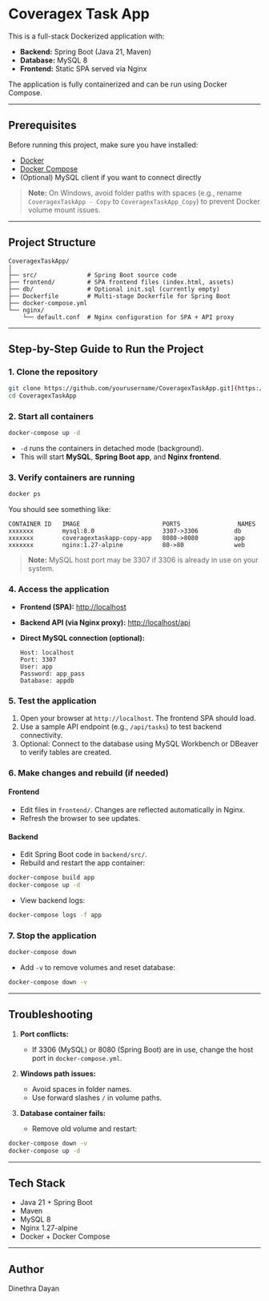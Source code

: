 # Coveragex Task App

This is a full-stack Dockerized application with:

* **Backend:** Spring Boot (Java 21, Maven)
* **Database:** MySQL 8
* **Frontend:** Static SPA served via Nginx

The application is fully containerized and can be run using Docker Compose.

---

## **Prerequisites**

Before running this project, make sure you have installed:

* [Docker](https://www.docker.com/get-started)
* [Docker Compose](https://docs.docker.com/compose/install/)
* (Optional) MySQL client if you want to connect directly

> **Note:** On Windows, avoid folder paths with spaces (e.g., rename `CoveragexTaskApp - Copy` to `CoveragexTaskApp_Copy`) to prevent Docker volume mount issues.

---

## **Project Structure**

```
CoveragexTaskApp/
│
├── src/              # Spring Boot source code
├── frontend/         # SPA frontend files (index.html, assets)
├── db/               # Optional init.sql (currently empty)
├── Dockerfile        # Multi-stage Dockerfile for Spring Boot
├── docker-compose.yml
└── nginx/
    └── default.conf  # Nginx configuration for SPA + API proxy
```

---

## **Step-by-Step Guide to Run the Project**

### **1. Clone the repository**

```bash
git clone https://github.com/yourusername/CoveragexTaskApp.git](https://github.com/gaddganepola/Coveragex-Task-App.git
cd CoveragexTaskApp
```

### **2. Start all containers**

```bash
docker-compose up -d
```

* `-d` runs the containers in detached mode (background).
* This will start **MySQL**, **Spring Boot app**, and **Nginx frontend**.

### **3. Verify containers are running**

```bash
docker ps
```

You should see something like:

```
CONTAINER ID   IMAGE                       PORTS                NAMES
xxxxxxx        mysql:8.0                   3307->3306          db
xxxxxxx        coveragextaskapp-copy-app   8080->8080          app
xxxxxxx        nginx:1.27-alpine           80->80              web
```

> **Note:** MySQL host port may be 3307 if 3306 is already in use on your system.

### **4. Access the application**

* **Frontend (SPA):** [http://localhost](http://localhost)
* **Backend API (via Nginx proxy):** [http://localhost/api](http://localhost/api)
* **Direct MySQL connection (optional):**

  ```
  Host: localhost
  Port: 3307
  User: app
  Password: app_pass
  Database: appdb
  ```

### **5. Test the application**

1. Open your browser at `http://localhost`. The frontend SPA should load.
2. Use a sample API endpoint (e.g., `/api/tasks`) to test backend connectivity.
3. Optional: Connect to the database using MySQL Workbench or DBeaver to verify tables are created.

### **6. Make changes and rebuild (if needed)**

#### Frontend

* Edit files in `frontend/`. Changes are reflected automatically in Nginx.
* Refresh the browser to see updates.

#### Backend

* Edit Spring Boot code in `backend/src/`.
* Rebuild and restart the app container:

```bash
docker-compose build app
docker-compose up -d
```

* View backend logs:

```bash
docker-compose logs -f app
```

### **7. Stop the application**

```bash
docker-compose down
```

* Add `-v` to remove volumes and reset database:

```bash
docker-compose down -v
```

---

## **Troubleshooting**

1. **Port conflicts:**

   * If 3306 (MySQL) or 8080 (Spring Boot) are in use, change the host port in `docker-compose.yml`.

2. **Windows path issues:**

   * Avoid spaces in folder names.
   * Use forward slashes `/` in volume paths.

3. **Database container fails:**

   * Remove old volume and restart:

```bash
docker-compose down -v
docker-compose up -d
```

---

## **Tech Stack**

* Java 21 + Spring Boot
* Maven
* MySQL 8
* Nginx 1.27-alpine
* Docker + Docker Compose

---

## **Author**

Dinethra Dayan
